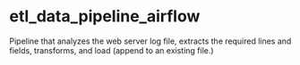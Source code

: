 # etl_data_pipeline_airflow
Pipeline that analyzes the web server log file, extracts the required lines and fields, transforms, and load (append to an existing file.)
